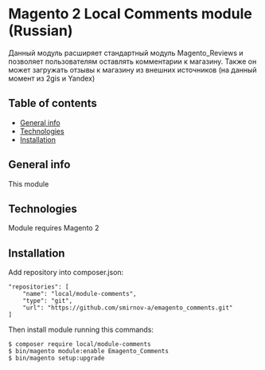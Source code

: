 # Magento 2 Local Comments module (Russian)
Данный модуль расширяет стандартный модуль Magento_Reviews и позволяет пользователям оставлять комментарии к магазину. Также он может загружать отзывы к магазину из внешних источников (на данный момент из 2gis и Yandex)
## Table of contents
 * [General info](#general-info)
 * [Technologies](#technologies)
 * [Installation](#installation)
 
## General info
This module 

## Technologies
Module requires Magento 2

## Installation
Add repository into composer.json:
```
"repositories": [
    "name": "local/module-comments",
    "type": "git",
    "url": "https://github.com/smirnov-a/emagento_comments.git"
]
```
Then install module running this commands:

```
$ composer require local/module-comments
$ bin/magento module:enable Emagento_Comments
$ bin/magento setup:upgrade
```
